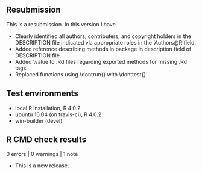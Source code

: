 ## Resubmission
This is a resubmission. In this version I have.
* Clearly identified all authors, contributers, and copyright holders 
  in the DESCRIPTION file indicated via appropriate roles in the 
  ‘Authors@R’field.
* Added reference describing methods in package in description field of
  DESCRIPTION file.
* Added \value to .Rd files regarding exported methods for missing .Rd tags.
* Replaced functions using \dontrun{} with \donttest{}
  
## Test environments
* local R installation, R 4.0.2
* ubuntu 16.04 (on travis-ci), R 4.0.2
* win-builder (devel)

## R CMD check results

0 errors | 0 warnings | 1 note

* This is a new release.

